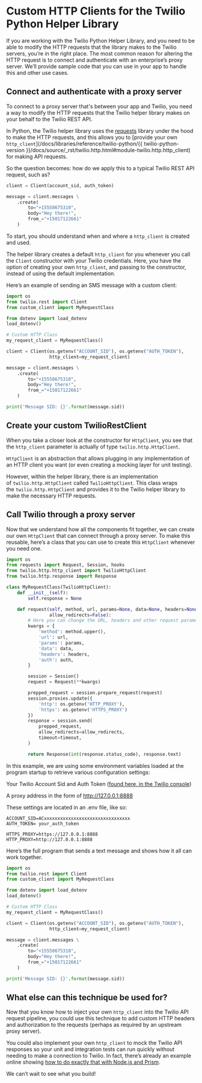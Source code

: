 # Custom HTTP Clients for the Twilio Python Helper Library

If you are working with the Twilio Python Helper Library, and you need to be able to modify the HTTP requests that the library makes to the Twilio servers, you’re in the right place. The most common reason for altering the HTTP request is to connect and authenticate with an enterprise’s proxy server. We’ll provide sample code that you can use in your app to handle this and other use cases.

## Connect and authenticate with a proxy server

To connect to a proxy server that's between your app and Twilio, you need a way to modify the HTTP requests that the Twilio helper library makes on your behalf to the Twilio REST API.

In Python, the Twilio helper library uses the [requests](https://docs.python-requests.org/en/master/) library under the hood to make the HTTP requests, and this allows you to [provide your own `http_client`](/docs/libraries/reference/twilio-python/{{ twilio-python-version }}/docs/source/\_rst/twilio.http.html#module-twilio.http.http_client) for making API requests.

So the question becomes: how do we apply this to a typical Twilio REST API request, such as?

```python
client = Client(account_sid, auth_token)

message = client.messages \
    .create(
        to="+15558675310",
        body="Hey there!",
        from_="+15017122661"
    )

```

To start, you should understand when and where a `http_client` is created and used.

The helper library creates a default `http_client` for you whenever you call the `Client` constructor with your Twilio credentials. Here, you have the option of creating your own `http_client`, and passing to the constructor, instead of using the default implementation.

Here’s an example of sending an SMS message with a custom client:

```python
import os
from twilio.rest import Client
from custom_client import MyRequestClass

from dotenv import load_dotenv
load_dotenv()

# Custom HTTP Class
my_request_client = MyRequestClass()

client = Client(os.getenv("ACCOUNT_SID"), os.getenv("AUTH_TOKEN"),
                http_client=my_request_client)

message = client.messages \
    .create(
        to="+15558675310",
        body="Hey there!",
        from_="+15017122661"
    )

print('Message SID: {}'.format(message.sid))
```

## Create your custom TwilioRestClient

When you take a closer look at the constructor for `HttpClient`, you see that the `http_client` parameter is actually of type `twilio.http.HttpClient`.

`HttpClient` is an abstraction that allows plugging in any implementation of an HTTP client you want (or even creating a mocking layer for unit testing).

However, within the helper library, there is an implementation of `twilio.http.HttpClient` called `TwilioHttpClient`. This class wraps the `twilio.http.HttpClient` and provides it to the Twilio helper library to make the necessary HTTP requests.

## Call Twilio through a proxy server

Now that we understand how all the components fit together, we can create our own `HttpClient` that can connect through a proxy server. To make this reusable, here’s a class that you can use to create this `HttpClient` whenever you need one.

```python
import os
from requests import Request, Session, hooks
from twilio.http.http_client import TwilioHttpClient
from twilio.http.response import Response

class MyRequestClass(TwilioHttpClient):
    def __init__(self):
        self.response = None

    def request(self, method, url, params=None, data=None, headers=None, auth=None, timeout=None,
                allow_redirects=False):
        # Here you can change the URL, headers and other request parameters
        kwargs = {
            'method': method.upper(),
            'url': url,
            'params': params,
            'data': data,
            'headers': headers,
            'auth': auth,
        }

        session = Session()
        request = Request(**kwargs)

        prepped_request = session.prepare_request(request)
        session.proxies.update({
            'http': os.getenv('HTTP_PROXY'),
            'https': os.getenv('HTTPS_PROXY')
        })
        response = session.send(
            prepped_request,
            allow_redirects=allow_redirects,
            timeout=timeout,
        )

        return Response(int(response.status_code), response.text)
```

In this example, we are using some environment variables loaded at the program startup to retrieve various configuration settings:

Your Twilio Account Sid and Auth Token ([found here, in the Twilio console](https://console.twilio.com))

A proxy address in the form of http://127.0.0.1:8888

These settings are located in an .env file, like so:

```env
ACCOUNT_SID=ACxxxxxxxxxxxxxxxxxxxxxxxxxxxxxxxx
AUTH_TOKEN= your_auth_token

HTTPS_PROXY=https://127.0.0.1:8888
HTTP_PROXY=http://127.0.0.1:8888
```

Here’s the full program that sends a text message and shows how it all can work together.

```python
import os
from twilio.rest import Client
from custom_client import MyRequestClass

from dotenv import load_dotenv
load_dotenv()

# Custom HTTP Class
my_request_client = MyRequestClass()

client = Client(os.getenv("ACCOUNT_SID"), os.getenv("AUTH_TOKEN"),
                http_client=my_request_client)

message = client.messages \
    .create(
        to="+15558675310",
        body="Hey there!",
        from_="+15017122661"
    )

print('Message SID: {}'.format(message.sid))
```

## What else can this technique be used for?

Now that you know how to inject your own `http_client` into the Twilio API request pipeline, you could use this technique to add custom HTTP headers and authorization to the requests (perhaps as required by an upstream proxy server).

You could also implement your own `http_client` to mock the Twilio API responses so your unit and integration tests can run quickly without needing to make a connection to Twilio. In fact, there’s already an example online showing [how to do exactly that with Node.js and Prism](https://www.twilio.com/docs/openapi/mock-api-generation-with-twilio-openapi-spec).

We can’t wait to see what you build!
